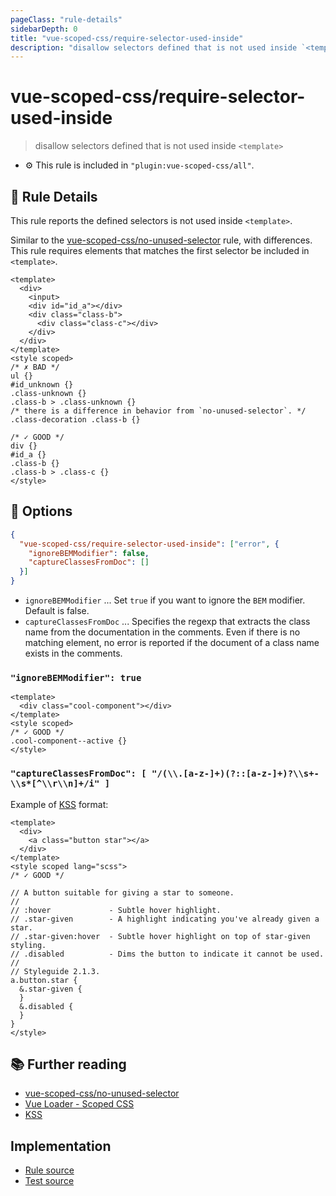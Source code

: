 ```yaml
---
pageClass: "rule-details"
sidebarDepth: 0
title: "vue-scoped-css/require-selector-used-inside"
description: "disallow selectors defined that is not used inside `<template>`"
---
```

# vue-scoped-css/require-selector-used-inside

> disallow selectors defined that is not used inside `<template>`

- :gear: This rule is included in `"plugin:vue-scoped-css/all"`.

## :book: Rule Details

This rule reports the defined selectors is not used inside `<template>`.

Similar to the [vue-scoped-css/no-unused-selector](./no-unused-selector.md) rule, with differences.
This rule requires elements that matches the first selector be included in `<template>`.

<eslint-code-block :rules="{'vue-scoped-css/require-selector-used-inside': ['error']}">

```vue
<template>
  <div>
    <input>
    <div id="id_a"></div>
    <div class="class-b">
      <div class="class-c"></div>
    </div>
  </div>
</template>
<style scoped>
/* ✗ BAD */
ul {}
#id_unknown {}
.class-unknown {}
.class-b > .class-unknown {}
/* there is a difference in behavior from `no-unused-selector`. */
.class-decoration .class-b {}

/* ✓ GOOD */
div {}
#id_a {}
.class-b {}
.class-b > .class-c {}
</style>
```

</eslint-code-block>

## :wrench: Options

```json
{
  "vue-scoped-css/require-selector-used-inside": ["error", {
    "ignoreBEMModifier": false,
    "captureClassesFromDoc": []
  }]
}
```

- `ignoreBEMModifier` ... Set `true` if you want to ignore the `BEM` modifier. Default is false.
- `captureClassesFromDoc` ... Specifies the regexp that extracts the class name from the documentation in the comments. Even if there is no matching element, no error is reported if the document of a class name exists in the comments.

### `"ignoreBEMModifier": true`

<eslint-code-block :rules="{'vue-scoped-css/require-selector-used-inside': ['error', {ignoreBEMModifier: true}]}">

```vue
<template>
  <div class="cool-component"></div>
</template>
<style scoped>
/* ✓ GOOD */
.cool-component--active {}
</style>
```

</eslint-code-block>

### `"captureClassesFromDoc": [ "/(\\.[a-z-]+)(?::[a-z-]+)?\\s+-\\s*[^\\r\\n]+/i" ]`

Example of [KSS] format:

<eslint-code-block :rules="{'vue-scoped-css/require-selector-used-inside': ['error', {captureClassesFromDoc: ['/(\\.[a-z-]+)(?::[a-z-]+)?\\s+-\\s*[^\\r\\n]+/i']}]}">

```vue
<template>
  <div>
    <a class="button star"></a>
  </div>
</template>
<style scoped lang="scss">
/* ✓ GOOD */

// A button suitable for giving a star to someone.
//
// :hover             - Subtle hover highlight.
// .star-given        - A highlight indicating you've already given a star.
// .star-given:hover  - Subtle hover highlight on top of star-given styling.
// .disabled          - Dims the button to indicate it cannot be used.
//
// Styleguide 2.1.3.
a.button.star {
  &.star-given {
  }
  &.disabled {
  }
}
</style>
```

</eslint-code-block>

## :books: Further reading

- [vue-scoped-css/no-unused-selector]
- [Vue Loader - Scoped CSS]
- [KSS]

[Vue Loader - Scoped CSS]: https://vue-loader.vuejs.org/guide/scoped-css.html
[vue-scoped-css/no-unused-selector]: ./no-unused-selector.md
[KSS]: http://warpspire.com/kss/

## Implementation

- [Rule source](https://github.com/future-architect/eslint-plugin-vue-scoped-css/blob/master/lib/rules/require-selector-used-inside.ts)
- [Test source](https://github.com/future-architect/eslint-plugin-vue-scoped-css/blob/master/tests/lib/rules/require-selector-used-inside.js)
